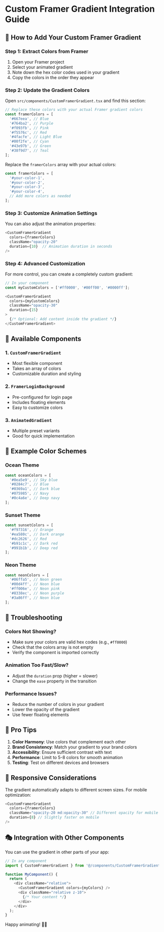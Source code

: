 # Custom Framer Gradient Integration Guide

## 🎨 How to Add Your Custom Framer Gradient

### Step 1: Extract Colors from Framer
1. Open your Framer project
2. Select your animated gradient
3. Note down the hex color codes used in your gradient
4. Copy the colors in the order they appear

### Step 2: Update the Gradient Colors

Open `src/components/CustomFramerGradient.tsx` and find this section:

```typescript
// Replace these colors with your actual Framer gradient colors
const framerColors = [
  '#667eea', // Blue
  '#764ba2', // Purple
  '#f093fb', // Pink
  '#f5576c', // Red
  '#4facfe', // Light Blue
  '#00f2fe', // Cyan
  '#43e97b', // Green
  '#38f9d7', // Teal
];
```

Replace the `framerColors` array with your actual colors:

```typescript
const framerColors = [
  '#your-color-1',
  '#your-color-2',
  '#your-color-3',
  '#your-color-4',
  // Add more colors as needed
];
```

### Step 3: Customize Animation Settings

You can also adjust the animation properties:

```typescript
<CustomFramerGradient 
  colors={framerColors} 
  className="opacity-20" 
  duration={10}  // Animation duration in seconds
/>
```

### Step 4: Advanced Customization

For more control, you can create a completely custom gradient:

```typescript
// In your component
const myCustomColors = ['#ff0000', '#00ff00', '#0000ff'];

<CustomFramerGradient 
  colors={myCustomColors}
  className="opacity-30"
  duration={15}
>
  {/* Optional: Add content inside the gradient */}
</CustomFramerGradient>
```

## 🎯 Available Components

### 1. `CustomFramerGradient`
- Most flexible component
- Takes an array of colors
- Customizable duration and styling

### 2. `FramerLoginBackground`
- Pre-configured for login page
- Includes floating elements
- Easy to customize colors

### 3. `AnimatedGradient`
- Multiple preset variants
- Good for quick implementation

## 🎨 Example Color Schemes

### Ocean Theme
```typescript
const oceanColors = [
  '#0ea5e9', // Sky blue
  '#0284c7', // Blue
  '#0369a1', // Dark blue
  '#075985', // Navy
  '#0c4a6e', // Deep navy
];
```

### Sunset Theme
```typescript
const sunsetColors = [
  '#f97316', // Orange
  '#ea580c', // Dark orange
  '#dc2626', // Red
  '#b91c1c', // Dark red
  '#991b1b', // Deep red
];
```

### Neon Theme
```typescript
const neonColors = [
  '#06ffa5', // Neon green
  '#00d4ff', // Neon blue
  '#ff006e', // Neon pink
  '#8338ec', // Neon purple
  '#3a86ff', // Neon blue
];
```

## 🔧 Troubleshooting

### Colors Not Showing?
- Make sure your colors are valid hex codes (e.g., `#ff0000`)
- Check that the colors array is not empty
- Verify the component is imported correctly

### Animation Too Fast/Slow?
- Adjust the `duration` prop (higher = slower)
- Change the `ease` property in the transition

### Performance Issues?
- Reduce the number of colors in your gradient
- Lower the opacity of the gradient
- Use fewer floating elements

## 🚀 Pro Tips

1. **Color Harmony**: Use colors that complement each other
2. **Brand Consistency**: Match your gradient to your brand colors
3. **Accessibility**: Ensure sufficient contrast with text
4. **Performance**: Limit to 5-8 colors for smooth animation
5. **Testing**: Test on different devices and browsers

## 📱 Responsive Considerations

The gradient automatically adapts to different screen sizes. For mobile optimization:

```typescript
<CustomFramerGradient 
  colors={framerColors}
  className="opacity-20 md:opacity-30" // Different opacity for mobile
  duration={8} // Slightly faster on mobile
/>
```

## 🎭 Integration with Other Components

You can use the gradient in other parts of your app:

```typescript
// In any component
import { CustomFramerGradient } from '@/components/CustomFramerGradient';

function MyComponent() {
  return (
    <div className="relative">
      <CustomFramerGradient colors={myColors} />
      <div className="relative z-10">
        {/* Your content */}
      </div>
    </div>
  );
}
```

Happy animating! 🎨✨
